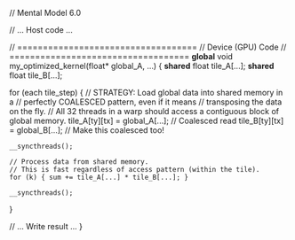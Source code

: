 // Mental Model 6.0

// ... Host code ...

// ===================================
// Device (GPU) Code
// ===================================
__global__ void my_optimized_kernel(float* global_A, ...) {
  __shared__ float tile_A[...];
  __shared__ float tile_B[...];

  for (each tile_step) {
    // STRATEGY: Load global data into shared memory in a
    // perfectly COALESCED pattern, even if it means
    // transposing the data on the fly.
    // All 32 threads in a warp should access a contiguous block of global memory.
    tile_A[ty][tx] = global_A[...]; // Coalesced read
    tile_B[ty][tx] = global_B[...]; // Make this coalesced too!

    __syncthreads();

    // Process data from shared memory.
    // This is fast regardless of access pattern (within the tile).
    for (k) { sum += tile_A[...] * tile_B[...]; }

    __syncthreads();
  }

  // ... Write result ...
}